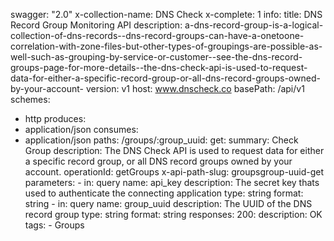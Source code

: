 swagger: "2.0"
x-collection-name: DNS Check
x-complete: 1
info:
  title: DNS Record Group Monitoring API
  description: a-dns-record-group-is-a-logical-collection-of-dns-records--dns-record-groups-can-have-a-onetoone-correlation-with-zone-files-but-other-types-of-groupings-are-possible-as-well-such-as-grouping-by-service-or-customer--see-the-dns-record-groups-page-for-more-details--the-dns-check-api-is-used-to-request-data-for-either-a-specific-record-group-or-all-dns-record-groups-owned-by-your-account-
  version: v1
host: www.dnscheck.co
basePath: /api/v1
schemes:
- http
produces:
- application/json
consumes:
- application/json
paths:
  /groups/:group_uuid:
    get:
      summary: Check Group
      description: The DNS Check API is used to request data for either a specific
        record group, or all DNS record groups owned by your account.
      operationId: getGroups
      x-api-path-slug: groupsgroup-uuid-get
      parameters:
      - in: query
        name: api_key
        description: The secret key thats used to authenticate the connecting application
        type: string
        format: string
      - in: query
        name: group_uuid
        description: The UUID of the DNS record group
        type: string
        format: string
      responses:
        200:
          description: OK
      tags:
      - Groups